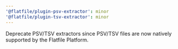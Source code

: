 ```yaml
---
'@flatfile/plugin-psv-extractor': minor
'@flatfile/plugin-tsv-extractor': minor
---
```


Deprecate PSV/TSV extractors since PSV/TSV files are now natively supported by the Flatfile Platform.
